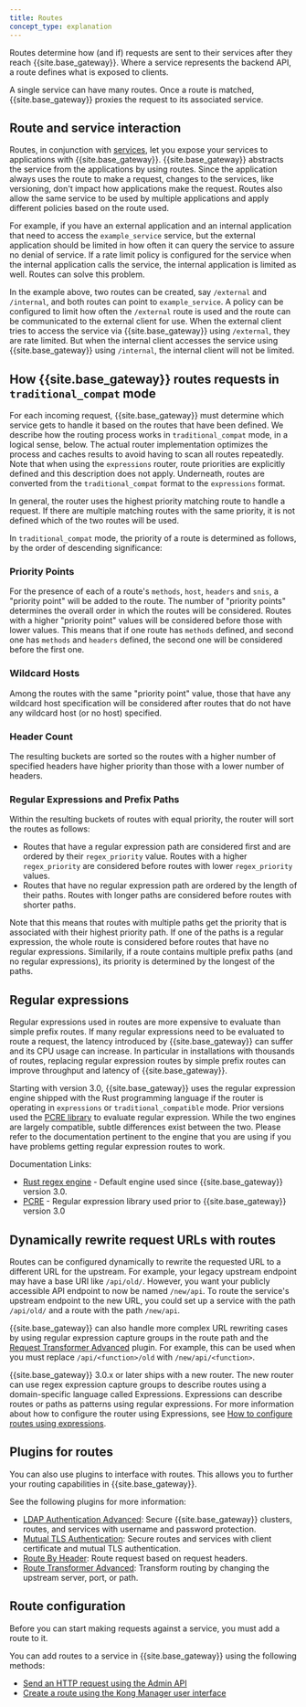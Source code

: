 ```yaml
---
title: Routes
concept_type: explanation
---
```


Routes determine how (and if) requests are sent to their services after they reach {{site.base_gateway}}. Where a service represents the backend API, a route defines what is exposed to clients. 

A single service can have many routes. Once a route is matched, {{site.base_gateway}} proxies the request to its associated service.

## Route and service interaction

Routes, in conjunction with [services](/gateway/{{page.kong_version}}/key-concepts/services/), let you expose your services to applications with {{site.base_gateway}}. {{site.base_gateway}} abstracts the service from the applications by using routes. Since the application always uses the route to make a request, changes to the services, like versioning, don't impact how applications make the request. Routes also allow the same service to be used by multiple applications and apply different policies based on the route used.

For example, if you have an external application and an internal application that need to access the `example_service` service, but the external application should be limited in how often it can query the service to assure no denial of service. If a rate limit policy is configured for the service when the internal application calls the service, the internal application is limited as well. Routes can solve this problem.

In the example above, two routes can be created, say `/external` and `/internal`, and both routes can point to `example_service`. A policy can be configured to limit how often the `/external` route is used and the route can be communicated to the external client for use. When the external client tries to access the service via {{site.base_gateway}} using `/external`, they are rate limited. But when the internal client accesses the service using {{site.base_gateway}} using `/internal`, the internal client will not be limited.

## How {{site.base_gateway}} routes requests in `traditional_compat` mode

For each incoming request, {{site.base_gateway}} must determine
which service gets to handle it based on the routes that have been
defined.  We describe how the routing process works in
`traditional_compat` mode, in a logical sense, below.  The actual
router implementation optimizes the process and caches results to
avoid having to scan all routes repeatedly.  Note that when using the
`expressions` router, route priorities are explicitly defined and this
description does not apply.  Underneath, routes are converted from the
`traditional_compat` format to the `expressions` format.

In general, the router uses the highest priority matching route to
handle a request.  If there are multiple matching routes with the same
priority, it is not defined which of the two routes will be used.

In `traditional_compat` mode, the priority of a route is determined as
follows, by the order of descending significance:

### Priority Points

For the presence of each of a route's `methods`, `host`, `headers` and
`snis`, a "priority point" will be added to the route.  The number of
"priority points" determines the overall order in which the routes
will be considered.  Routes with a higher "priority point" values will
be considered before those with lower values.  This means that if one
route has `methods` defined, and second one has `methods` and
`headers` defined, the second one will be considered before the first
one.

### Wildcard Hosts

Among the routes with the same "priority point" value, those that have
any wildcard host specification will be considered after routes that
do not have any wildcard host (or no host) specified.

### Header Count

The resulting buckets are sorted so the routes with a higher number of
specified headers have higher priority than those with a lower number
of headers.

### Regular Expressions and Prefix Paths

Within the resulting buckets of routes with equal priority, the router
will sort the routes as follows:

 - Routes that have a regular expression path are considered first and
   are ordered by their `regex_priority` value.  Routes with a higher
   `regex_priority` are considered before routes with lower
   `regex_priority` values.
 - Routes that have no regular expression path are ordered by the
   length of their paths.  Routes with longer paths are considered
   before routes with shorter paths.

Note that this means that routes with multiple paths get the priority
that is associated with their highest priority path.  If one of the
paths is a regular expression, the whole route is considered before
routes that have no regular expressions.  Similarily, if a route
contains multiple prefix paths (and no regular expressions), its
priority is determined by the longest of the paths.

## Regular expressions

Regular expressions used in routes are more expensive to evaluate than
simple prefix routes.  If many regular expressions need to be
evaluated to route a request, the latency introduced by
{{site.base_gateway}} can suffer and its CPU usage can increase.  In
particular in installations with thousands of routes, replacing
regular expression routes by simple prefix routes can improve
throughput and latency of {{site.base_gateway}}.

Starting with version 3.0, {{site.base_gateway}} uses the regular
expression engine shipped with the Rust programming language if the
router is operating in `expressions` or `traditional_compatible` mode.
Prior versions used the
[PCRE library](https://www.pcre.org/original/doc/html/pcrepattern.html)
to evaluate regular expression.  While the two engines are largely
compatible, subtle differences exist between the two.  Please refer to
the documentation pertinent to the engine that you are using if you
have problems getting regular expression routes to work.

Documentation Links:

 * [Rust regex engine](https://docs.rs/regex/latest/regex/) - Default
   engine used since {{site.base_gateway}} version 3.0.
 * [PCRE](https://www.pcre.org/original/doc/html/pcrepattern.html) -
   Regular expression library used prior to {{site.base_gateway}}
   version 3.0

## Dynamically rewrite request URLs with routes

Routes can be configured dynamically to rewrite the requested URL to a different URL for the upstream. For example, your legacy upstream endpoint may have a base URI like `/api/old/`. However, you want your publicly accessible API endpoint to now be named `/new/api`. To route the service's upstream endpoint to the new URL, you could set up a service with the path `/api/old/` and a route with the path `/new/api`. 

{{site.base_gateway}} can also handle more complex URL rewriting cases by using regular expression capture groups in the route path and the [Request Transformer Advanced](/hub/kong-inc/request-transformer-advanced/) plugin. For example, this can be used when you must replace `/api/<function>/old` with `/new/api/<function>`.

{{site.base_gateway}} 3.0.x or later ships with a new router. The new router can use regex expression capture groups to describe routes using a domain-specific language called Expressions. Expressions can describe routes or paths as patterns using regular expressions. For more information about how to configure the router using Expressions, see [How to configure routes using expressions](/gateway/{{page.kong_version}}/key-concepts/routes/expressions).

## Plugins for routes

You can also use plugins to interface with routes. This allows you to further your routing capabilities in {{site.base_gateway}}. 

See the following plugins for more information:

* [LDAP Authentication Advanced](/hub/kong-inc/ldap-auth-advanced/): Secure {{site.base_gateway}} clusters, routes, and services with username and password protection.
* [Mutual TLS Authentication](/hub/kong-inc/mtls-auth/): Secure routes and services with client certificate and mutual TLS authentication.
* [Route By Header](/hub/kong-inc/route-by-header/): Route request based on request headers.
* [Route Transformer Advanced](/hub/kong-inc/route-transformer-advanced/): Transform routing by changing the upstream server, port, or path.

## Route configuration
Before you can start making requests against a service, you must add a route to it.

You can add routes to a service in {{site.base_gateway}} using the following methods:

* [Send an HTTP request using the Admin API](/gateway/{{page.kong_version}}/get-started/services-and-routes/)
* [Create a route using the Kong Manager user interface](/gateway/{{page.kong_version}}/kong-manager/get-started/services-and-routes/)
